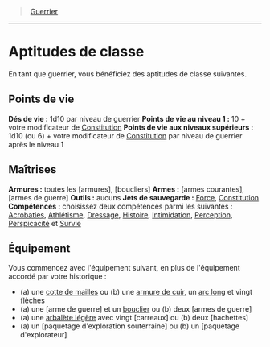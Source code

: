 ﻿---
!Generic
Id: fighter_hd.md#aptitudes-de-classe
ParentLink: fighter_hd.md#guerrier
Name: Aptitudes de classe
ParentName: Guerrier
NameLevel: 1
Attributes: {}
---
> [Guerrier](hd_fighter.md)

---

# Aptitudes de classe

En tant que guerrier, vous bénéficiez des aptitudes de classe suivantes.

## Points de vie

**Dés de vie :** 1d10 par niveau de guerrier
**Points de vie au niveau 1 :** 10 + votre modificateur de [Constitution](hd_abilities_constitution.md)
**Points de vie aux niveaux supérieurs :** 1d10 (ou 6) + votre modificateur de [Constitution](hd_abilities_constitution.md) par niveau de guerrier après le niveau 1

## Maîtrises

**Armures :** toutes les [armures], [boucliers]
**Armes :** [armes courantes], [armes de guerre]
**Outils :** aucuns
**Jets de sauvegarde :** [Force](hd_abilities_strength.md), [Constitution](hd_abilities_constitution.md)
**Compétences :** choisissez deux compétences parmi les suivantes : [Acrobaties](hd_abilities_dexterity_acrobaties.md), [Athlétisme](hd_abilities_strength_athletisme.md), [Dressage](hd_abilities_wisdom_dressage.md), [Histoire](hd_abilities_intelligence_histoire.md), [Intimidation](hd_abilities_charisma_intimidation.md), [Perception](hd_abilities_wisdom_perception.md), [Perspicacité](hd_abilities_wisdom_perspicacite.md) et [Survie](hd_abilities_wisdom_survie.md)

## Équipement

Vous commencez avec l'équipement suivant, en plus de l'équipement accordé par votre historique :

* (a) une [cotte de mailles](hd_equipment_cotte_de_mailles.md) ou (b) une [armure de cuir](hd_equipment_armure_de_cuir.md), un [arc long](hd_equipment_arc_long.md) et vingt [flèches](hd_equipment_fleches.md)
* (a) une [arme de guerre] et un [bouclier](armor_hd.md#bouclier) ou (b) deux [armes de guerre]
* (a) une [arbalète légère](hd_equipment_arbalete_legere.md) avec vingt [carreaux] ou (b) deux [hachettes]
* (a) un [paquetage d'exploration souterraine] ou (b) un [paquetage d'explorateur]

